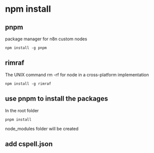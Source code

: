 # npm install



## pnpm
package manager for n8n custom nodes

```
npm install -g pnpm
```


## rimraf
The UNIX command rm -rf for node in a cross-platform implementation
```
npm install -g rimraf
```


## use pnpm to install the packages
In the root folder

```
pnpm install
```

node_modules folder will be created


## add cspell.json

